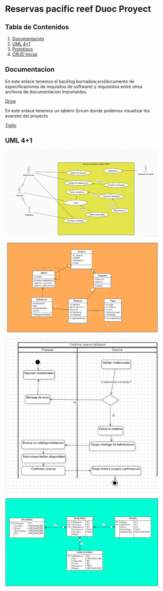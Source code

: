 # Reservas pacific reef Duoc Proyect 

## Tabla de Contenidos
1. [Documentación](#documentación)
2. [UML 4+1](#uml-41)
3. [Prototipos](#prototipos)
4. [CRUD Inicial](#crud-inicial)


## Documentacion
En este enlace tenemos el backlog burnadow,ers(documento de especificaciones de requisitos de software) y requisistos entre otros archivos de documentacion importantes.

[Drive](https://drive.google.com/drive/folders/1--vqBw7eG_C_BlCxG7EBauex5FRy70A4?usp=sharing)

En este enlace tenemos un tablero Scrum donde podemos visualizar los avanzes del proyecto

[Trello](https://trello.com/invite/b/4irnkfkE/ATTI6005aea4589e68b96bb574eada99d3f983534034/mi-tablero-de-trello)

## UML 4+1
![VISTA ESCENARIO; DIAGRAMA DE CASO DE USO](https://github.com/frcerdas/reservas-pacific-reef/blob/alexis/Documentacion/VISTA%20ESCENARIO;%20DIAGRAMA%20DE%20CASO%20DE%20USO.png?raw=true)

![VISTA LOGICA DIAGRAMA DE CLASES](https://github.com/frcerdas/reservas-pacific-reef/blob/alexis/Documentacion/VISTA%20LOGICA%20DIAGRAMA%20DE%20CLASES.png?raw=true)

![VISTA DE PROCESO DIAGRAMA DE ACTIVIDAD](https://github.com/frcerdas/reservas-pacific-reef/blob/alexis/Documentacion/VISTA%20DE%20PROCESO%20DIAGRAMA%20DE%20ACTIVIDAD.png?raw=true)

![MODELO DE BASE DE DATOS INICIAL](https://github.com/frcerdas/reservas-pacific-reef/blob/alexis/Documentacion/MODELO%20DE%20BASE%20DE%20DATOS%20INICIAL.png?raw=true)
